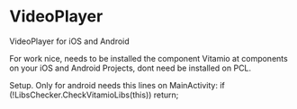 # VideoPlayer
VideoPlayer for iOS and Android 

For work nice, needs to be installed the component Vitamio at components on your iOS and Android Projects, dont need be installed on PCL.

Setup.
Only for android needs this lines on MainActivity: 
if (!LibsChecker.CheckVitamioLibs(this))
						return;
